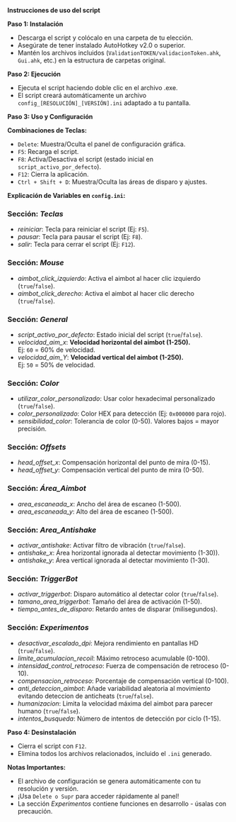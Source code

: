 **Instrucciones de uso del script**

**Paso 1: Instalación**
* Descarga el script y colócalo en una carpeta de tu elección.
* Asegúrate de tener instalado AutoHotkey v2.0 o superior.
* Mantén los archivos incluidos (`ValidationTOKEN/validacionToken.ahk`, `Gui.ahk`, etc.) en la estructura de carpetas original.

**Paso 2: Ejecución**
* Ejecuta el script haciendo doble clic en el archivo .exe.
* El script creará automáticamente un archivo `config_[RESOLUCIÓN]_[VERSIÓN].ini` adaptado a tu pantalla.

**Paso 3: Uso y Configuración**

**Combinaciones de Teclas:**
* `Delete`: Muestra/Oculta el panel de configuración gráfica.
* `F5`: Recarga el script.
* `F8`: Activa/Desactiva el script (estado inicial en `script_activo_por_defecto`).
* `F12`: Cierra la aplicación.
* `Ctrl + Shift + D`: Muestra/Oculta las áreas de disparo y ajustes.

**Explicación de Variables en `config.ini`:**

### Sección: *Teclas*
- *reiniciar*: Tecla para reiniciar el script (Ej: `F5`).
- *pausar*: Tecla para pausar el script (Ej: `F8`).
- *salir*: Tecla para cerrar el script (Ej: `F12`).

### Sección: *Mouse*
- *aimbot_click_izquierdo*: Activa el aimbot al hacer clic izquierdo (`true`/`false`).
- *aimbot_click_derecho*: Activa el aimbot al hacer clic derecho (`true`/`false`).

### Sección: *General*
- *script_activo_por_defecto*: Estado inicial del script (`true`/`false`).
- *velocidad_aim_x*: **Velocidad horizontal del aimbot (1-250).**  
  Ej: `60` = 60% de velocidad.
- *velocidad_aim_Y*: **Velocidad vertical del aimbot (1-250).**  
  Ej: `50` = 50% de velocidad.

### Sección: *Color*
- *utilizar_color_personalizado*: Usar color hexadecimal personalizado (`true`/`false`).
- *color_personalizado*: Color HEX para detección (Ej: `0x000000` para rojo).
- *sensibilidad_color*: Tolerancia de color (0-50). Valores bajos = mayor precisión.

### Sección: *Offsets*
- *head_offset_x*: Compensación horizontal del punto de mira (0-15).
- *head_offset_y*: Compensación vertical del punto de mira (0-50).

### Sección: *Área_Aimbot*
- *area_escaneada_x*: Ancho del área de escaneo (1-500).
- *area_escaneada_y*: Alto del área de escaneo (1-500).

### Sección: *Area_Antishake*
- *activar_antishake*: Activar filtro de vibración (`true`/`false`).
- *antishake_x*: Área horizontal ignorada al detectar movimiento (1-30)).
- *antishake_y*: Área vertical ignorada al detectar movimiento (1-30).

### Sección: *TriggerBot*
- *activar_triggerbot*: Disparo automático al detectar color (`true`/`false`).
- *tamano_area_triggerbot*: Tamaño del área de activación (1-50).
- *tiempo_antes_de_disparo*: Retardo antes de disparar (milisegundos).

### Sección: *Experimentos*
- *desactivar_escalado_dpi*: Mejora rendimiento en pantallas HD (`true`/`false`).
- *limite_acumulacion_recoil*: Máximo retroceso acumulable (0-100).
- *intensidad_control_retroceso*: Fuerza de compensación de retroceso (0-10).
- *compensacion_retroceso*: Porcentaje de compensación vertical (0-100).
- *anti_deteccion_aimbot*: Añade variabilidad aleatoria al movimiento evitando deteccion de anticheats (`true`/`false`).
- *humanizacion*: Limita la velocidad máxima del aimbot para parecer humano (`true`/`false`).
- *intentos_busqueda*: Número de intentos de detección por ciclo (1-15).

**Paso 4: Desinstalación**
* Cierra el script con `F12`.
* Elimina todos los archivos relacionados, incluido el `.ini` generado.

**Notas Importantes:**
- El archivo de configuración se genera automáticamente con tu resolución y versión.
- ¡Usa `Delete o Supr` para acceder rápidamente al panel!
- La sección *Experimentos* contiene funciones en desarrollo - úsalas con precaución.
